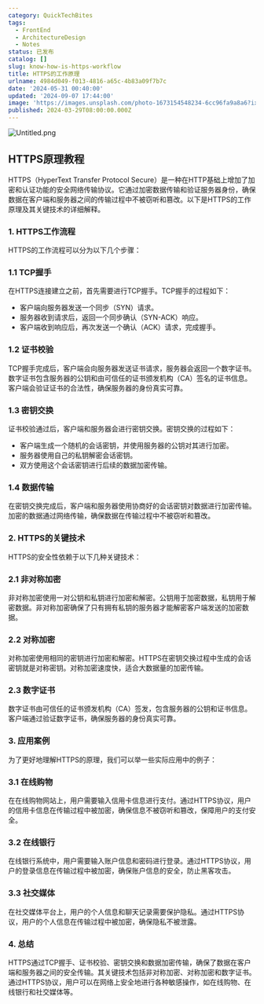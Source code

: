 ```yaml
---
category: QuickTechBites
tags:
  - FrontEnd
  - ArchitectureDesign
  - Notes
status: 已发布
catalog: []
slug: know-how-is-https-workflow
title: HTTPS的工作原理
urlname: 4984d049-f013-4816-a65c-4b83a09f7b7c
date: '2024-05-31 00:40:00'
updated: '2024-09-07 17:44:00'
image: 'https://images.unsplash.com/photo-1673154548234-6cc96fa9a8a6?ixlib=rb-4.0.3&q=85&fm=jpg&crop=entropy&cs=srgb'
published: 2024-03-29T08:00:00.000Z
---
```


![Untitled.png](https://prod-files-secure.s3.us-west-2.amazonaws.com/5d24fe63-e567-4804-86f9-9fdc62e13082/2950c759-0255-4c0a-becc-122aae8c82c0/Untitled.png?X-Amz-Algorithm=AWS4-HMAC-SHA256&X-Amz-Content-Sha256=UNSIGNED-PAYLOAD&X-Amz-Credential=ASIAZI2LB466ZRHXP3ND%2F20250223%2Fus-west-2%2Fs3%2Faws4_request&X-Amz-Date=20250223T053532Z&X-Amz-Expires=3600&X-Amz-Security-Token=IQoJb3JpZ2luX2VjENT%2F%2F%2F%2F%2F%2F%2F%2F%2F%2FwEaCXVzLXdlc3QtMiJHMEUCIQCfAHycrTLgF0Gdu50baq1qerUQ%2FX%2BmrYZAoTZ%2FwA%2F9mgIgJBgBIL6L%2FJ5gsPM43FLVyGN%2FLMlmM6hMyqSiX4vkzqgqiAQI%2Ff%2F%2F%2F%2F%2F%2F%2F%2F%2F%2FARAAGgw2Mzc0MjMxODM4MDUiDMrgRZTtHAIhNG%2BtfircAxcFTVapfOB9P%2FjUBRgWSuG6roUaucSVy0QgNYJMtofrIka0w%2FsLewYS0ofOxEUGp0%2FgNIz5AnLmVJHCIaGSgdjpFpCa2utcnz66HHCQRM8R3Oo0shuWpcdJFtUTfrDUWxjIom%2BEF4M9sacF9dgtnSLZQpQJTzodR58URDtRHviTbmfmaj98KbQNbMv9fWgkoP7e6Wing%2BAtKuIrcJu8R5jNSU1jXr2RKjSeUfGnPhH4MXDIWOQMGsTkwmGBBULKqHAA1Sykfr5suqTqmITnSDuIczh8%2B%2Fw2bzm9MepC7%2F5s2BTARuVqynt4%2B2IshltAuXOUdyXIaYj8v08u%2BGb67MwyMBwosxejx4NndCHiPd81efkE%2Fune6%2FsZ2MxXzN5S1%2BR%2FgT%2FQ6teG9%2ByL0gtN%2B%2BKYCQVkygyebS5FSbdst4rbRj6Nk5b7b9ZWAr0nvdbLb%2FniiI9GDKKAcJdYn69HyQ3EBTQiiH%2B5jfl4c3BSHrnQpzI%2F32cDhNvjvuX0mf2VEmsgq1wBbeS%2BFiNd7oOD6PxyjSWyeXtpQ7QgADICDRM%2Bi8M71eo4SYINvUYbr90cYuoo0JZ1PP59r4RxKL5HGGT%2FtjWY5AvhQd7GfM02Z7C8ZWnpi7Qy3ACrMJMsMOm06r0GOqUBG9tVnuaPLS6EhIJhmb8w1R%2B9u%2B%2BB3N2nORvaKxbFoRg4KCOTqJVsBmGn7GOhKb4z9QRBN6E%2FIt6EAxjao6Qbz6gbO1K8bKZWAlYBb8Al0sjL6P75jYbecdoAd8tqgylX30A%2FV0QzxVZ%2Fx0tFWhVW%2FMOTdnoo9Zoe2wT5le%2FngR8bVgSkCJ7oarOspMRqBTYfn8AdVGDRv36pw5zoZBTO7JExn3sj&X-Amz-Signature=345ace45d09a86c796173aca23def5f6a7dc3fb5aeb66b444eb575ff88ccb724&X-Amz-SignedHeaders=host&x-id=GetObject)


## HTTPS原理教程


HTTPS（HyperText Transfer Protocol Secure）是一种在HTTP基础上增加了加密和认证功能的安全网络传输协议。它通过加密数据传输和验证服务器身份，确保数据在客户端和服务器之间的传输过程中不被窃听和篡改。以下是HTTPS的工作原理及其关键技术的详细解释。


### 1. HTTPS工作流程


HTTPS的工作流程可以分为以下几个步骤：


### 1.1 TCP握手


在HTTPS连接建立之前，首先需要进行TCP握手。TCP握手的过程如下：

- 客户端向服务器发送一个同步（SYN）请求。
- 服务器收到请求后，返回一个同步确认（SYN-ACK）响应。
- 客户端收到响应后，再次发送一个确认（ACK）请求，完成握手。

### 1.2 证书校验


TCP握手完成后，客户端会向服务器发送证书请求，服务器会返回一个数字证书。数字证书包含服务器的公钥和由可信任的证书颁发机构（CA）签名的证书信息。客户端会验证证书的合法性，确保服务器的身份真实可靠。


### 1.3 密钥交换


证书校验通过后，客户端和服务器会进行密钥交换。密钥交换的过程如下：

- 客户端生成一个随机的会话密钥，并使用服务器的公钥对其进行加密。
- 服务器使用自己的私钥解密会话密钥。
- 双方使用这个会话密钥进行后续的数据加密传输。

### 1.4 数据传输


在密钥交换完成后，客户端和服务器使用协商好的会话密钥对数据进行加密传输。加密的数据通过网络传输，确保数据在传输过程中不被窃听和篡改。


### 2. HTTPS的关键技术


HTTPS的安全性依赖于以下几种关键技术：


### 2.1 非对称加密


非对称加密使用一对公钥和私钥进行加密和解密。公钥用于加密数据，私钥用于解密数据。非对称加密确保了只有拥有私钥的服务器才能解密客户端发送的加密数据。


### 2.2 对称加密


对称加密使用相同的密钥进行加密和解密。HTTPS在密钥交换过程中生成的会话密钥就是对称密钥。对称加密速度快，适合大数据量的加密传输。


### 2.3 数字证书


数字证书由可信任的证书颁发机构（CA）签发，包含服务器的公钥和证书信息。客户端通过验证数字证书，确保服务器的身份真实可靠。


### 3. 应用案例


为了更好地理解HTTPS的原理，我们可以举一些实际应用中的例子：


### 3.1 在线购物


在在线购物网站上，用户需要输入信用卡信息进行支付。通过HTTPS协议，用户的信用卡信息在传输过程中被加密，确保信息不被窃听和篡改，保障用户的支付安全。


### 3.2 在线银行


在线银行系统中，用户需要输入账户信息和密码进行登录。通过HTTPS协议，用户的登录信息在传输过程中被加密，确保账户信息的安全，防止黑客攻击。


### 3.3 社交媒体


在社交媒体平台上，用户的个人信息和聊天记录需要保护隐私。通过HTTPS协议，用户的个人信息在传输过程中被加密，确保隐私不被泄露。


### 4. 总结


HTTPS通过TCP握手、证书校验、密钥交换和数据加密传输，确保了数据在客户端和服务器之间的安全传输。其关键技术包括非对称加密、对称加密和数字证书。通过HTTPS协议，用户可以在网络上安全地进行各种敏感操作，如在线购物、在线银行和社交媒体等。

